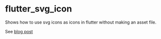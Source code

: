 # flutter_svg_icon

Shows how to use svg icons as icons in flutter without making an asset file.

See [blog post](https://rightclick.com.au/2022/04/10/flutter-inline-svg-icons/)

